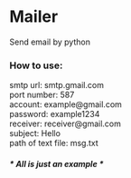 # Mailer
Send email by python
<h3>How to use:</h3>
<p>
  smtp url: smtp.gmail.com<br>
  port number: 587<br>
  account: example@gmail.com<br>
  password: example1234<br>
  receiver: receiver@gmail.com<br>
  subject: Hello<br>
  path of text file: msg.txt
</p>  
<h5>* All is just an example *</h5>  
